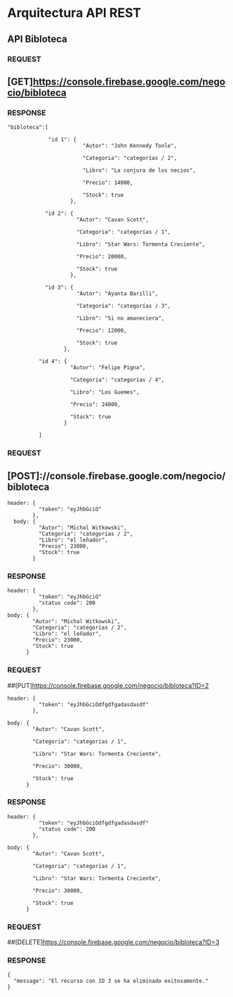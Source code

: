 # Arquitectura API REST
## API Bibloteca

### REQUEST
## [GET]https://console.firebase.google.com/negocio/bibloteca

### RESPONSE
    "bibloteca":[

                 "id 1": {
                            "Autor": "John Kennedy Toole",
                            
                            "Categoria": "categorías / 2",
                            
                            "Libro": "La conjura de los necios",
                            
                            "Precio": 14000,
                            
                            "Stock": true
                        },
      
                "id 2": {
                          "Autor": "Cavan Scott",
                          
                          "Categoria": "categorías / 1",
                          
                          "Libro": "Star Wars: Tormenta Creciente",
                          
                          "Precio": 20000,
                          
                          "Stock": true
                        },
      
                "id 3": {
                          "Autor": "Ayanta Barilli",
                          
                          "Categoría": "categorías / 3",
                          
                          "Libro": "Si no amaneciera",
                          
                          "Precio": 12000,
                          
                          "Stock": true
                      },
      
              "id 4": {
                        "Autor": "Felipe Pigna",
                        
                        "Categoria": "categorías / 4",
                        
                        "Libro": "Los Guemes",
                        
                        "Precio": 24000,
                        
                        "Stock": true
                      }

              ]

### REQUEST
## [POST]://console.firebase.google.com/negocio/bibloteca
    header: { 
              "token": "eyJhbGciO" 
            },
      body: {
              "Autor": "Michal Witkowski",
              "Categoria": "categorías / 2",
              "Libro": "el leñador",
              "Precio": 23000,
              "Stock": true
            }
      
### RESPONSE
    header: {
              "token": "eyJhbGciO"
              "status code": 200
            },
    body: {
            "Autor": "Michal Witkowski",
            "Categoria": "categorías / 2",
            "Libro": "el leñador",
            "Precio": 23000,
            "Stock": true
          }
        
### REQUEST
##[PUT]https://console.firebase.google.com/negocio/bibloteca?ID=2

    header: { 
              "token": "eyJhbGciOdfgdfgadasdasdf"
            },

    body: {
            "Autor": "Cavan Scott",
            
            "Categoria": "categorías / 1",
            
            "Libro": "Star Wars: Tormenta Creciente",
            
            "Precio": 30000,
            
            "Stock": true
          }
        
### RESPONSE

    header: { 
              "token": "eyJhbGciOdfgdfgadasdasdf"
              "status code": 200
            },

    body: {
            "Autor": "Cavan Scott",
            
            "Categoria": "categorías / 1",
            
            "Libro": "Star Wars: Tormenta Creciente",
            
            "Precio": 30000,
            
            "Stock": true
          }

### REQUEST
##[DELETE]https://console.firebase.google.com/negocio/bibloteca?ID=3

### RESPONSE

    {
      "message": "El recurso con ID 3 se ha eliminado exitosamente."
    }

